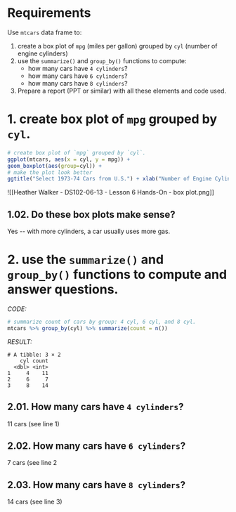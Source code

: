 # Requirements
Use `mtcars` data frame to:
1. create a box plot of `mpg` (miles per gallon) grouped by `cyl` (number of engine cylinders)
2. use the `summarize()` and `group_by()` functions to compute:
	- how many cars have `4 cylinders`?
	- how many cars have `6 cylinders`?
	- how many cars have `8 cylinders`?
3. Prepare a report (PPT or similar) with all these elements and code used.
# 1. create box plot of `mpg` grouped by `cyl`.
   ```r
   # create box plot of `mpg` grouped by `cyl`.
ggplot(mtcars, aes(x = cyl, y = mpg)) + 
  geom_boxplot(aes(group=cyl)) +
  # make the plot look better
  ggtitle("Select 1973-74 Cars from U.S.") + xlab("Number of Engine Cylinders") + ylab("Miles per Gallon (mpg)")
```

   ![[Heather Walker - DS102-06-13 - Lesson 6 Hands-On - box plot.png]]

## 1.02. Do these box plots make sense?
Yes -- with more cylinders, a car usually uses more gas.

# 2. use the `summarize()` and `group_by()` functions to compute and answer questions.
*CODE:*
```r
# summarize count of cars by group: 4 cyl, 6 cyl, and 8 cyl.
mtcars %>% group_by(cyl) %>% summarize(count = n())
```

*RESULT:*
```text
# A tibble: 3 × 2
    cyl count
  <dbl> <int>
1     4    11
2     6     7
3     8    14
```

## 2.01. How many cars have `4 cylinders`?
11 cars (see line 1)
## 2.02. How many cars have `6 cylinders`?
7 cars (see line 2
## 2.03. How many cars have `8 cylinders`?
14 cars (see line 3)

